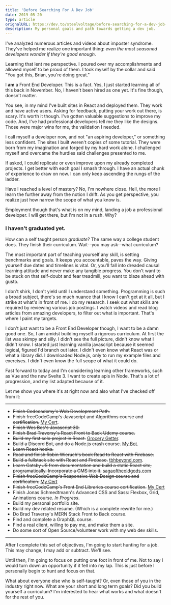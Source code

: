 ```yaml
---
title: 'Before Searching For A Dev Job'
date: 2019-05-20
type: article
orignalURL: https://dev.to/steelvoltage/before-searching-for-a-dev-job-o1i
description: My personal goals and path towards getting a dev job.
---
```


I've analyzed numerous articles and videos about imposter syndrome. They've helped me realize one important thing: _even the most seasoned developers wonder if they're good enough_.

Learning that lent me perspective. I poured over my accomplishments and allowed myself to be proud of them. I took myself by the collar and said "You got this, Brian, you're doing great."

I **am** a Front End Developer. This is a fact. Yes, I just started learning all of this back in November. No, I haven't been hired as one yet. It's fine though, doesn't matter.

You see, in my mind I've built sites in React and deployed them. They work and have active users. Asking for feedback, putting your work out there, is scary. It's worth it though. I've gotten valuable suggestions to improve my code. And, I've had professional developers tell me they like the designs. Those were major wins for me, the validation I needed.

I call myself a developer now, and not "an aspiring developer," or something less confident. The sites I built weren't copies of some tutorial. They were born from my imagination and forged by my hard work alone. I challenged myself and overcame the hurdles said challenges presented to me.

If asked, I could replicate or even improve upon my already completed projects. I get better with each goal I smash through. I have an actual chunk of experience to draw on now. I can only keep ascending the rungs of the ladder.

Have I reached a level of mastery? No, I'm nowhere close. Hell, the more I learn the further away from the notion I drift. As you get perspective, you realize just how narrow the scope of what you know is.

Employment though that's what is on my mind, landing a job a professional developer. I will get there, but I'm not in a rush. Why?

### I haven't graduated yet.

How can a self taught person _graduate_? The same way a college student does. They finish their curriculum. Wait--you may ask--what curriculum?

The most important part of teaching yourself any skill, is setting benchmarks and goals. It keeps you accountable, paves the way. Giving yourself due dates and timelines is vital. Or, you'll fall into dreaded causal learning attitude and never make any tangible progress. You don't want to be stuck on that self-doubt and fear treadmill, you want to blaze ahead with gusto.

I don't shirk, I don't yield until I understand something. Programming is such a broad subject, there's so much nuance that I know I can't get at it all, but I strike at what's in front of me. I do my research. I seek out what skills are required by reviewing various job postings. I watch videos and read blog articles from amazing developers, to filter out what is important. That's where I paint my targets.

I don't just want to be a Front End Developer though, I want to be a damn good one. So, I am amidst building myself a rigorous curriculum. At first the list was skimpy and silly. I didn't see the full picture, didn't know what I didn't know. I started just learning vanilla javascript because it seemed logical, figured I'd branch out later. I didn't even know what React was or what a library did. I downloaded Node.js, only to run my example files and exercises. I didn't even know the full scope of what it could do.

Fast forward to today and I'm considering learning other frameworks, such as Vue and the new Svelte 3. I want to create apis in Node. That's a lot of progression, and my list adapted because of it.

Let me show you where it's at right now and also what I've checked off from it:

---

- ~~Finish Codecademy's Web Development Path.~~
- ~~Finish freeCodeCamp's Javascript and Algorithms course and certification.~~ [My Cert](https://www.freecodecamp.org/certification/steelvoltage/javascript-algorithms-and-data-structures).
- ~~Finish Wes Bos's Javascript 30.~~
- ~~Finish Brad Traversy's React Front to Back Udemy course.~~
- ~~Build my first solo project in React.~~ [Grocery Getter](https://github.com/steelvoltage/grocerygetter).
- ~~Build a Discord Bot, and do a Node.js crash course.~~ [My Bot](https://github.com/steelvoltage/newerabot).
- ~~Learn React hooks.~~
- ~~Read and finish Robin Wieruch's book Road to React with Firebase.~~
- ~~Build a fullstack site with React and Firebase.~~ [tbhbeyond.com](https//tbhbeyond.com).
- ~~Learn Gatsby JS from documentation and build a static React site, programatically. Incorporate a CMS into it.~~ [sagaoftheoldgods.com](https://sagaoftheoldgods.com)
- ~~Finish freeCodeCamp's Responsive Web Design course and certification.~~ [My Cert](https://www.freecodecamp.org/certification/steelvoltage/responsive-web-design)
- ~~Finish freeCodeCamp's Front End Libraries course certification.~~ [My Cert](https://www.freecodecamp.org/certification/steelvoltage/front-end-libraries)
- Finish Jonas Schmedtmann's Advanced CSS and Sass: Flexbox, Grid, Animations course. _In Progress_.
- Build my personal portfolio site.
- Build my dev related resume. (Which is a complete rewrite for me.)
- Do Brad Traversy's MERN Stack Front to Back course.
- Find and complete a GraphQL course.
- Find a real client, willing to pay me, and make them a site.
- Do some sort of Open Source/volunteer work with my web dev skills.

---

After I complete this set of objectives, I'm going to start hunting for a job. This may change, I may add or subtract. We'll see.

Until then, I'm going to focus on putting one foot in front of me. Not to say I would turn down an opportunity if it fell into my lap. This is just before I personally begin to hunt and focus on that.

What about everyone else who is self-taught? Or, even those of you in the industry right now. What are your short and long term goals? Did you build yourself a curriculum? I'm interested to hear what works and what doesn't for the rest of you.
